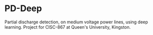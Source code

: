 # PD-Deep
Partial discharge detection, on medium voltage power lines, using deep learning. Project for CISC-867 at Queen's University, Kingston.
